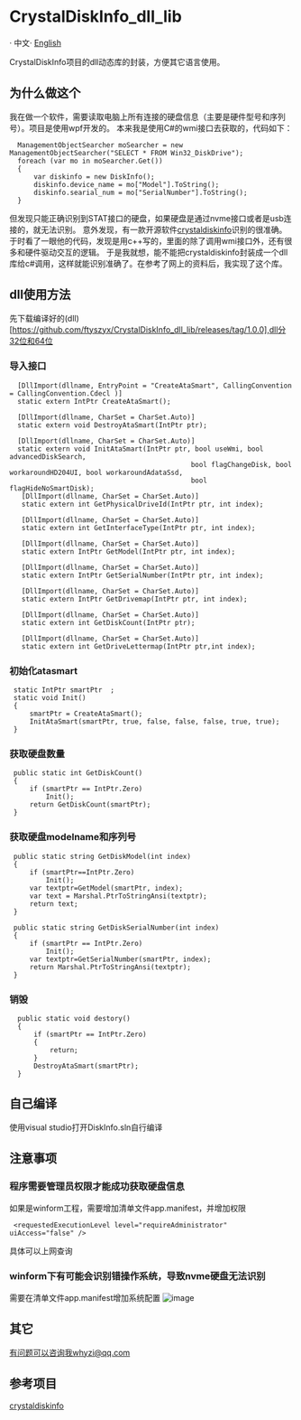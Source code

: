 # CrystalDiskInfo_dll_lib

· 中文· [English](./README-en.md)

CrystalDiskInfo项目的dll动态库的封装，方便其它语言使用。

## 为什么做这个

我在做一个软件，需要读取电脑上所有连接的硬盘信息（主要是硬件型号和序列号）。项目是使用wpf开发的。
本来我是使用C#的wmi接口去获取的，代码如下：
```
  ManagementObjectSearcher moSearcher = new ManagementObjectSearcher("SELECT * FROM Win32_DiskDrive");
  foreach (var mo in moSearcher.Get())
  {
      var diskinfo = new DiskInfo();
      diskinfo.device_name = mo["Model"].ToString();
      diskinfo.searial_num = mo["SerialNumber"].ToString();  
  }
```
但发现只能正确识别到STAT接口的硬盘，如果硬盘是通过nvme接口或者是usb连接的，就无法识别。
意外发现，有一款开源软件[crystaldiskinfo](https://github.com/hiyohiyo/CrystalDiskInfo)识别的很准确。于时看了一眼他的代码，发现是用c++写的，里面的除了调用wmi接口外，还有很多和硬件驱动交互的逻辑。
于是我就想，能不能把crystaldiskinfo封装成一个dll库给c#调用，这样就能识别准确了。在参考了网上的资料后，我实现了这个库。

## dll使用方法

先下载编译好的(dll)[https://github.com/ftyszyx/CrystalDiskInfo_dll_lib/releases/tag/1.0.0],dll分32位和64位

### 导入接口

```
  [DllImport(dllname, EntryPoint = "CreateAtaSmart", CallingConvention = CallingConvention.Cdecl )]
  static extern IntPtr CreateAtaSmart();

  [DllImport(dllname, CharSet = CharSet.Auto)]
  static extern void DestroyAtaSmart(IntPtr ptr);

  [DllImport(dllname, CharSet = CharSet.Auto)]
  static extern void InitAtaSmart(IntPtr ptr, bool useWmi, bool advancedDiskSearch,
                                             bool flagChangeDisk, bool workaroundHD204UI, bool workaroundAdataSsd,
                                             bool flagHideNoSmartDisk);
   [DllImport(dllname, CharSet = CharSet.Auto)]
   static extern int GetPhysicalDriveId(IntPtr ptr, int index);

   [DllImport(dllname, CharSet = CharSet.Auto)]
   static extern int GetInterfaceType(IntPtr ptr, int index);

   [DllImport(dllname, CharSet = CharSet.Auto)]
   static extern IntPtr GetModel(IntPtr ptr, int index);

   [DllImport(dllname, CharSet = CharSet.Auto)]
   static extern IntPtr GetSerialNumber(IntPtr ptr, int index);

   [DllImport(dllname, CharSet = CharSet.Auto)]
   static extern IntPtr GetDrivemap(IntPtr ptr, int index);

   [DllImport(dllname, CharSet = CharSet.Auto)]
   static extern int GetDiskCount(IntPtr ptr);

   [DllImport(dllname, CharSet = CharSet.Auto)]
   static extern int GetDriveLettermap(IntPtr ptr,int index);
```

### 初始化atasmart

```
 static IntPtr smartPtr  ;
 static void Init()
 {
     smartPtr = CreateAtaSmart();
     InitAtaSmart(smartPtr, true, false, false, false, true, true);
 }
```

### 获取硬盘数量

```
 public static int GetDiskCount()
 {
     if (smartPtr == IntPtr.Zero)
         Init();
     return GetDiskCount(smartPtr);
 }
```

### 获取硬盘modelname和序列号
```
 public static string GetDiskModel(int index)
 {
     if (smartPtr==IntPtr.Zero)
         Init();
     var textptr=GetModel(smartPtr, index);
     var text = Marshal.PtrToStringAnsi(textptr);
     return text;
 }

 public static string GetDiskSerialNumber(int index)
 {
     if (smartPtr == IntPtr.Zero)
         Init();
     var textptr=GetSerialNumber(smartPtr, index);
     return Marshal.PtrToStringAnsi(textptr);
 }
```

### 销毁
```
  public static void destory()
  {
      if (smartPtr == IntPtr.Zero)
      {
          return;
      }
      DestroyAtaSmart(smartPtr);
  }
```

## 自己编译

使用visual studio打开DiskInfo.sln自行编译

## 注意事项

### 程序需要管理员权限才能成功获取硬盘信息

如果是winform工程，需要增加清单文件app.manifest，并增加权限
```
 <requestedExecutionLevel level="requireAdministrator" uiAccess="false" />
```
具体可以上网查询

### winform下有可能会识别错操作系统，导致nvme硬盘无法识别
需要在清单文件app.manifest增加系统配置
![image](https://github.com/user-attachments/assets/1bf7c682-b6ed-47cd-a41e-c1851b5de5c2)



## 其它

有问题可以咨询我whyzi@qq.com

## 参考项目

[crystaldiskinfo](https://github.com/hiyohiyo/CrystalDiskInfo)
